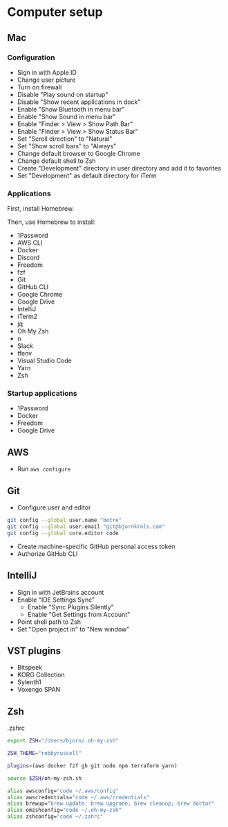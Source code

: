 # Computer setup

## Mac

### Configuration

* Sign in with Apple ID
* Change user picture
* Turn on firewall
* Disable "Play sound on startup"
* Disable "Show recent applications in dock"
* Enable "Show Bluetooth in menu bar"
* Enable "Show Sound in menu bar"
* Enable "Finder > View > Show Path Bar"
* Enable "Finder > View > Show Status Bar"
* Set "Scroll direction" to "Natural"
* Set "Show scroll bars" to "Always"
* Change default browser to Google Chrome
* Change default shell to Zsh
* Create "Development" directory in user directory and add it to favorites
* Set "Development" as default directory for iTerm

### Applications

First, install Homebrew.

Then, use Homebrew to install:

* 1Password
* AWS CLI
* Docker
* Discord
* Freedom
* fzf
* Git
* GitHub CLI
* Google Chrome
* Google Drive
* IntelliJ
* iTerm2
* jq
* Oh My Zsh
* n
* Slack
* tfenv
* Visual Studio Code
* Yarn
* Zsh

### Startup applications

* 1Password
* Docker
* Freedom
* Google Drive

## AWS

* Run `aws configure`

## Git

* Configure user and editor

```bash
git config --global user.name "botre"
git config --global user.email "git@bjornkrols.com"
git config --global core.editor code
```

* Create machine-specific GitHub personal access token
* Authorize GitHub CLI

## IntelliJ

* Sign in with JetBrains account
* Enable "IDE Settings Sync"
    * Enable "Sync Plugins Silently"
    * Enable "Get Settings from Account"
* Point shell path to Zsh
* Set "Open project in" to "New window"

## VST plugins

* Bitspeek
* KORG Collection
* Sylenth1
* Voxengo SPAN

## Zsh

.zshrc

```bash
export ZSH="/Users/bjorn/.oh-my-zsh"

ZSH_THEME="robbyrussell"

plugins=(aws docker fzf gh git node npm terraform yarn)

source $ZSH/oh-my-zsh.sh

alias awsconfig="code ~/.aws/config"
alias awscredentials="code ~/.aws/credentials"
alias brewup="brew update; brew upgrade; brew cleanup; brew doctor"
alias omzshconfig="code ~/.oh-my-zsh"
alias zshconfig="code ~/.zshrc"
```